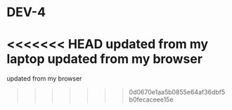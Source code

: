 # DEV-4
<<<<<<< HEAD
updated from my laptop 
updated from my browser
=======
updated from my browser
>>>>>>> 0d0670e1aa5b0855e64af36dbf5b0fecaceee15e
